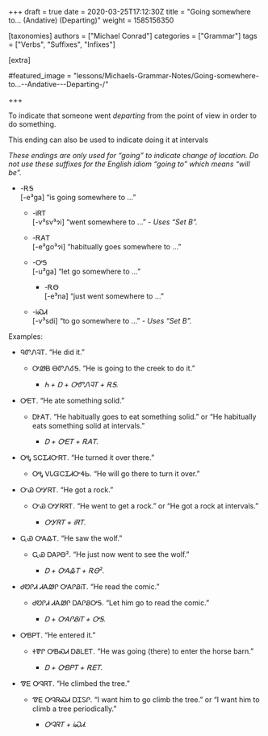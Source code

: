 +++
draft = true
date = 2020-03-25T17:12:30Z
title = "Going somewhere to… (Andative) (Departing)"
weight = 1585156350

[taxonomies]
authors = ["Michael Conrad"]
categories = ["Grammar"]
tags = ["Verbs", "Suffixes", "Infixes"]

[extra]

#featured_image = "lessons/Michaels-Grammar-Notes/Going-somewhere-to…--Andative---Departing-/"

+++

To indicate that someone went *departing* from the point of view in
order to do something.

This ending can also be used to indicate doing it at intervals
<!-- more -->
*These endings are only used for “going” to indicate change of location.
Do not use these suffixes for the English idiom “going to” which means
“will be”.*

  - \-ᎡᎦ  
    \[-e³ga\] “is going somewhere to …”
    
      - \-ᎥᏒᎢ  
        \[-v³sv³ɂi\] “went somewhere to …” - *Uses “Set B”.*
    
      - \-ᎡᎪᎢ  
        \[-e³go³ɂi\] “habitually goes somewhere to …”
    
      - \-ᎤᎦ  
        \[-u³ga\] “let go somewhere to …”
        
          - \-ᎡᎾ  
            \[-e³na\] “just went somewhere to …”
    
      - \-ᎥᏍᏗ  
        \[-v³sdi\] “to go somewhere to …” - *Uses “Set B”.*

Examples:

  - ᏄᏛᏁᎸᎢ. “He did it.”
    
      - ᎤᏪᏴ ᎾᏛᏁᎴᎦ. “He is going to the creek to do it.”
        
          - *Ꮒ + Ꭰ + ᎤᏛᏁᎸᎢ + ᎡᎦ.*

  - ᎤᎬᎢ. “He ate something solid.”
    
      - ᎠᎨᎪᎢ. “He habitually goes to eat something solid.” or “He
        habitually eats something solid at intervals.”
        
          - *Ꭰ + ᎤᎬᎢ + ᎡᎪᎢ.*

  - ᎤᎿ ᏚᏟᏆᏗᏅᏒᎢ. “He turned it over there.”
    
      - ᎤᎿ ᏙᏓᏳᏟᏆᏗᏅᏎᏏ. “He will go there to turn it over.”

  - ᏅᏯ ᎤᎩᏒᎢ. “He got a rock.”
    
      - ᏅᏯ ᎤᎩᏒᏒᎢ. “He went to get a rock.” or “He got a rock at
        intervals.”
        
          - *ᎤᎩᏒᎢ + ᎥᏒᎢ.*

  - ᏩᏯ ᎤᎪᎲᎢ. “He saw the wolf.”
    
      - ᏩᏯ ᎠᎪᎮᎾ². “He just now went to see the wolf.”
        
          - *Ꭰ + ᎤᎪᎲᎢ + ᎡᎾ².*

  - ᏧᏬᎵᏗ ᏗᎪᏪᎵ ᎤᎪᎵᏰᎥᎢ. “He read the comic.”
    
      - ᏧᏬᎵᏗ ᏗᎪᏪᎵ ᎠᎪᎵᏰᎤᎦ. “Let him go to read the comic.”
        
          - *Ꭰ + ᎤᎪᎵᏰᎥᎢ + ᎤᎦ.*

  - ᎤᏴᏢᎢ. “He entered it.”
    
      - ᏐᏈᎵ ᎤᏴᏍᏗ ᎠᏰᏞᎬᎢ. “He was going (there) to enter the horse barn.”
        
          - *Ꭰ + ᎤᏴᏢᎢ + ᎡᎬᎢ.*

  - ᏡᎬ ᎤᎸᏒᎢ. “He climbed the tree.”
    
      - ᏡᎬ ᎤᎸᏒᏍᏗ ᎠᏆᏚᎵ. “I want him to go climb the tree.” or “I want him
        to climb a tree periodically.”
        
          - *ᎤᎸᏒᎢ + ᎥᏍᏗ.*

